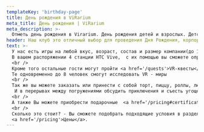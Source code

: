 ```yaml
---
templateKey: 'birthday-page'
title: День рождения в ViRarium
meta_title: День рождения | ViRarium
meta_description: >-
  Отметь день рождения в Virarium. День рождения детей и взрослых. Детский праздник
header: Наш клуб это отличный выбор для проведения Дня Рождения, корпоратива, и детского праздника!
text: >-
  У нас есть игры на любой вкус, возраст, состав и размер компании(до 10 человек). Всё мероприятие проведут наши опытные администраторы!
  В вашем распоряжении 4 станции HTC Vive,  с их помощью вы сможете опробовать большой спектр игр и приключений.
  <br />
  Кроме того остальные гости могут пройти <a href='/quests'>VR-квесты</a>(до 4 человек).
  Те одновременно до 8 человек смогут исследовать VR - миры
  <br />
  Так же вы можете заказать или принести с собой торт, пиццу, роллы, люля-кебаб😉, напитки(кроме алкоголя) и т.д.
   И в перерывах между погружениями обсудить приключения и съесть угощения.
  <br />
  А также Вы можете приобрести подарочные  <a href='/pricing#certificates'>сертификаты</a>  в наш клуб в качестве отличного подарка!
  <br />
  Сколько это стоит? - Вы сможете подобрать подходящие условия в разделе
  <a href='/pricing'>Цены</a>.
---
```

